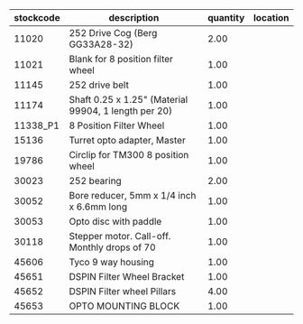 |stockcode|description|quantity|location|
|---------|-----------|--------|--------|
|11020|252 Drive Cog (Berg GG33A28-32)|2.00||
|11021|Blank for 8 position filter wheel|1.00||
|11145|252 drive belt|1.00||
|11174|Shaft 0.25 x 1.25" (Material 99904, 1 length per 20)|1.00||
|11338_P1|8 Position Filter Wheel|1.00||
|15136|Turret opto adapter, Master|1.00||
|19786|Circlip for TM300 8 position wheel|1.00||
|30023|252 bearing|2.00||
|30052|Bore reducer, 5mm x 1/4 inch x 6.6mm long|1.00||
|30053|Opto disc with paddle|1.00||
|30118|Stepper motor.  Call-off.  Monthly drops of 70|1.00||
|45606|Tyco 9 way housing|1.00||
|45651|DSPIN Filter Wheel Bracket|1.00||
|45652|DSPIN Filter wheel Pillars|4.00||
|45653|OPTO MOUNTING BLOCK|1.00||

